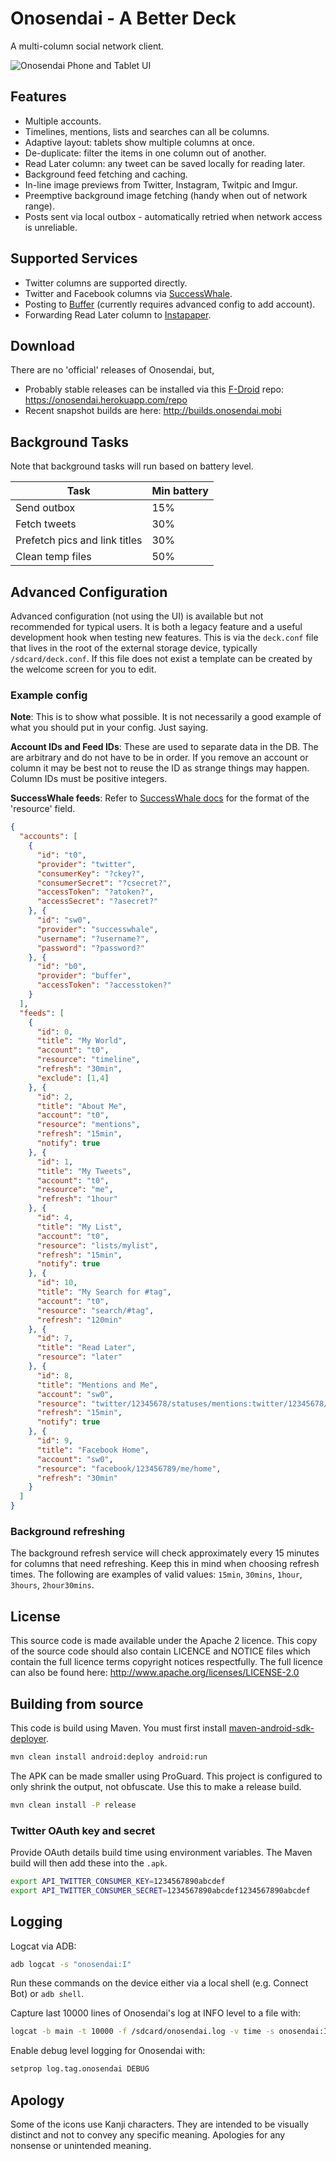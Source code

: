 Onosendai - A Better Deck
=========================

A multi-column social network client.

![Onosendai Phone and Tablet UI](http://vaguehope.com/uploads/onoseldai-2013-05.png "Onosendai Phone and Tablet UI")

Features
--------

* Multiple accounts.
* Timelines, mentions, lists and searches can all be columns.
* Adaptive layout: tablets show multiple columns at once.
* De-duplicate: filter the items in one column out of another.
* Read Later column: any tweet can be saved locally for reading later.
* Background feed fetching and caching.
* In-line image previews from Twitter, Instagram, Twitpic and Imgur.
* Preemptive background image fetching (handy when out of network range).
* Posts sent via local outbox - automatically retried when network access is unreliable.

Supported Services
------------------

* Twitter columns are supported directly.
* Twitter and Facebook columns via [SuccessWhale](http://successwhale.com).
* Posting to [Buffer](https://bufferapp.com) (currently requires advanced config to add account).
* Forwarding Read Later column to [Instapaper](https://www.instapaper.com).

Download
--------

There are no 'official' releases of Onosendai, but,
* Probably stable releases can be installed via this [F-Droid](https://f-droid.org/) repo: https://onosendai.herokuapp.com/repo
* Recent snapshot builds are here: http://builds.onosendai.mobi

Background Tasks
----------------

Note that background tasks will run based on battery level.

| Task                          | Min battery |
| ----------------------------- | ----------- |
| Send outbox                   | 15%         |
| Fetch tweets                  | 30%         |
| Prefetch pics and link titles | 30%         |
| Clean temp files              | 50%         |

Advanced Configuration
----------------------

Advanced configuration (not using the UI) is available but not recommended for typical users.
It is both a legacy feature and a useful development hook when testing new features.
This is via the `deck.conf` file that lives in the root of the external storage device, typically `/sdcard/deck.conf`.
If this file does not exist a template can be created by the welcome screen for you to edit.

### Example config

**Note**: This is to show what possible.  It is not necessarily a good example of what you should put in your config.  Just saying.

**Account IDs and Feed IDs**: These are used to separate data in the DB.
The are arbitrary and do not have to be in order.
If you remove an account or column it may be best not to reuse the ID as strange things may happen.
Column IDs must be positive integers.

**SuccessWhale feeds**: Refer to [SuccessWhale docs](https://github.com/ianrenton/successwhale-api/blob/master/docs/feed-get.md) for the format of the 'resource' field.

```JSON
{
  "accounts": [
    {
      "id": "t0",
      "provider": "twitter",
      "consumerKey": "?ckey?",
      "consumerSecret": "?csecret?",
      "accessToken": "?atoken?",
      "accessSecret": "?asecret?"
    }, {
      "id": "sw0",
      "provider": "successwhale",
      "username": "?username?",
      "password": "?password?"
    }, {
      "id": "b0",
      "provider": "buffer",
      "accessToken": "?accesstoken?"
    }
  ],
  "feeds": [
    {
      "id": 0,
      "title": "My World",
      "account": "t0",
      "resource": "timeline",
      "refresh": "30min",
      "exclude": [1,4]
    }, {
      "id": 2,
      "title": "About Me",
      "account": "t0",
      "resource": "mentions",
      "refresh": "15min",
      "notify": true
    }, {
      "id": 1,
      "title": "My Tweets",
      "account": "t0",
      "resource": "me",
      "refresh": "1hour"
    }, {
      "id": 4,
      "title": "My List",
      "account": "t0",
      "resource": "lists/mylist",
      "refresh": "15min",
      "notify": true
    }, {
      "id": 10,
      "title": "My Search for #tag",
      "account": "t0",
      "resource": "search/#tag",
      "refresh": "120min"
    }, {
      "id": 7,
      "title": "Read Later",
      "resource": "later"
    }, {
      "id": 8,
      "title": "Mentions and Me",
      "account": "sw0",
      "resource": "twitter/12345678/statuses/mentions:twitter/12345678/statuses/user_timeline",
      "refresh": "15min",
      "notify": true
    }, {
      "id": 9,
      "title": "Facebook Home",
      "account": "sw0",
      "resource": "facebook/123456789/me/home",
      "refresh": "30min"
    }
  ]
}
```

### Background refreshing

The background refresh service will check approximately every 15 minutes for columns that need refreshing.
Keep this in mind when choosing refresh times.  The following are examples of valid values:
`15min`, `30mins`, `1hour`, `3hours`, `2hour30mins`.

License
-------
This source code is made available under the Apache 2 licence.
This copy of the source code should also contain LICENCE and NOTICE files which contain the full licence terms copyright notices respectfully.
The full licence can also be found here: http://www.apache.org/licenses/LICENSE-2.0

Building from source
--------------------

This code is build using Maven.
You must first install [maven-android-sdk-deployer](https://github.com/mosabua/maven-android-sdk-deployer).

```sh
mvn clean install android:deploy android:run
```

The APK can be made smaller using ProGuard.  This project is configured to only shrink the output, not obfuscate.  Use this to make a release build.

```sh
mvn clean install -P release
```

### Twitter OAuth key and secret

Provide OAuth details build time using environment variables.
The Maven build will then add these into the `.apk`.

```sh
export API_TWITTER_CONSUMER_KEY=1234567890abcdef
export API_TWITTER_CONSUMER_SECRET=1234567890abcdef1234567890abcdef
```

Logging
-------

Logcat via ADB:
```sh
adb logcat -s "onosendai:I"
```

Run these commands on the device either via a local shell (e.g. Connect Bot) or `adb shell`.

Capture last 10000 lines of Onosendai's log at INFO level to a file with:
```sh
logcat -b main -t 10000 -f /sdcard/onosendai.log -v time -s onosendai:I
```

Enable debug level logging for Onosendai with:
```sh
setprop log.tag.onosendai DEBUG
```

Apology
-------
Some of the icons use Kanji characters.
They are intended to be visually distinct and not to convey any specific meaning.
Apologies for any nonsense or unintended meaning.

